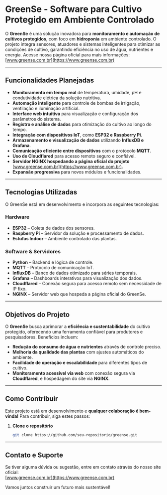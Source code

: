 # GreenSe - Software para Cultivo Protegido em Ambiente Controlado  

O **GreenSe** é uma solução inovadora para **monitoramento e automação de cultivos protegidos**, com foco em **hidroponia** em ambiente controlado. O projeto integra sensores, atuadores e sistemas inteligentes para otimizar as condições de cultivo, garantindo eficiência no uso de água, nutrientes e energia. Acesse nossa página oficial para mais informações: [www.greense.com.br](https://www.greense.com.br)  

---

## Funcionalidades Planejadas  
- **Monitoramento em tempo real** de temperatura, umidade, pH e condutividade elétrica da solução nutritiva.  
- **Automação inteligente** para controle de bombas de irrigação, ventilação e iluminação artificial.  
- **Interface web intuitiva** para visualização e configuração dos parâmetros do sistema.  
- **Registro e análise de dados** para otimização do cultivo ao longo do tempo.  
- **Integração com dispositivos IoT**, como **ESP32 e Raspberry Pi**.  
- **Armazenamento e visualização de dados** utilizando **InfluxDB e Grafana**.  
- **Comunicação eficiente entre dispositivos** com o protocolo **MQTT**.  
- **Uso de Cloudflared** para acesso remoto seguro e confiável.  
- **Servidor NGINX hospedando a página oficial do projeto** [www.greense.com.br](https://www.greense.com.br).  
- **Expansão progressiva** para novos módulos e funcionalidades.  

---

## Tecnologias Utilizadas  
O GreenSe está em desenvolvimento e incorpora as seguintes tecnologias:  

### Hardware  
- **ESP32** – Coleta de dados dos sensores.  
- **Raspberry Pi** – Servidor da solução e processamento de dados.  
- **Estufas Indoor** – Ambiente controlado das plantas.  

### Software & Servidores  
- **Python** – Backend e lógica de controle.  
- **MQTT** – Protocolo de comunicação IoT.  
- **InfluxDB** – Banco de dados otimizado para séries temporais.  
- **Grafana** – Dashboards interativos para visualização dos dados.  
- **Cloudflared** – Conexão segura para acesso remoto sem necessidade de IP fixo.  
- **NGINX** – Servidor web que hospeda a página oficial do GreenSe.  

---

## Objetivos do Projeto  
O **GreenSe** busca aprimorar a **eficiência e sustentabilidade** do cultivo protegido, oferecendo uma ferramenta confiável para produtores e pesquisadores. Benefícios incluem:  

- **Redução do consumo de água e nutrientes** através de controle preciso.  
- **Melhoria da qualidade das plantas** com ajustes automáticos do ambiente.  
- **Facilidade de operação e escalabilidade** para diferentes tipos de cultivo.  
- **Monitoramento acessível via web** com conexão segura via **Cloudflared**, e hospedagem do site via **NGINX**.  

---

## Como Contribuir  
Este projeto está em desenvolvimento e **qualquer colaboração é bem-vinda!** Para contribuir, siga estes passos:  

1. **Clone o repositório**  
   ```bash  
   git clone https://github.com/seu-repositorio/greense.git  
   ```  

---

## Contato e Suporte  
Se tiver alguma dúvida ou sugestão, entre em contato através do nosso site oficial:  
[www.greense.com.br](https://www.greense.com.br)  

Vamos juntos construir um futuro mais sustentável!  
